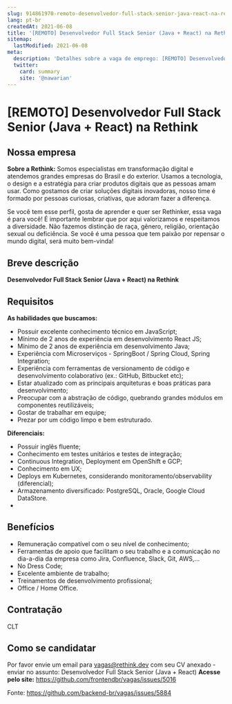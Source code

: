 ```yaml
---
slug: 914861970-remoto-desenvolvedor-full-stack-senior-java-react-na-rethink
lang: pt-br
createdAt: 2021-06-08
title: '[REMOTO] Desenvolvedor Full Stack Senior (Java + React) na Rethink - Vaga de Emprego'
sitemap:
  lastModified: 2021-06-08
meta:
  description: 'Detalhes sobre a vaga de emprego: [REMOTO] Desenvolvedor Full Stack Senior (Java + React) na Rethink'
  twitter:
    card: summary
    site: '@nawarian'
---
```


# [REMOTO] Desenvolvedor Full Stack Senior (Java + React) na Rethink

## Nossa empresa
**Sobre a Rethink:** Somos especialistas em transformação digital e atendemos grandes empresas do Brasil e do exterior. Usamos a tecnologia, o design e a estratégia para criar produtos digitais que as pessoas amam usar. Como gostamos de criar soluções digitais inovadoras, nosso time é formado por pessoas curiosas, criativas, que adoram fazer a diferença.

Se você tem esse perfil, gosta de aprender e quer ser Rethinker, essa vaga é para você! É importante lembrar que por aqui valorizamos e respeitamos a diversidade. Não fazemos distinção de raça, gênero, religião, orientação sexual ou deficiência. Se você é uma pessoa que tem paixão por repensar o mundo digital, será muito bem-vinda!

## Breve descrição
**Desenvolvedor Full Stack Senior (Java + React) na Rethink**

## Requisitos

**As habilidades que buscamos:**

- Possuir excelente conhecimento técnico em JavaScript;
- Mínimo de 2 anos de experiência em desenvolvimento React JS;
- Mínimo de 2 anos de experiência em desenvolvimento Java;
- Experiência com Microserviços - SpringBoot / Spring Cloud, Spring Integration;
- Experiência com ferramentas de versionamento de código e desenvolvimento colaborativo (ex.: GitHub, Bitbucket etc);
- Estar atualizado com as principais arquiteturas e boas práticas para desenvolvimento;
- Preocupar com a abstração de código, quebrando grandes módulos em componentes reutilizáveis;
- Gostar de trabalhar em equipe;
- Prezar por um código limpo e bem estruturado.

**Diferenciais:**

- Possuir inglês fluente;
- Conhecimento em testes unitários e testes de integração;
- Continuous Integration, Deployment em OpenShift e GCP;
- Conhecimento em UX;
- Deploys em Kubernetes, considerando monitoramento/observability (diferencial);
- Armazenamento diversificado: PostgreSQL, Oracle, Google Cloud DataStore.
- 

## Benefícios

- Remuneração compatível com o seu nível de conhecimento;
- Ferramentas de apoio que facilitam o seu trabalho e a comunicação no dia-a-dia da empresa como Jira, Confluence, Slack, Git, AWS,...
- No Dress Code;
- Excelente ambiente de trabalho;
- Treinamentos de desenvolvimento profissional;
- Office / Home Office.

## Contratação
CLT

## Como se candidatar
Por favor envie um email para vagas@rethink.dev com seu CV anexado - enviar no assunto:  Desenvolvedor Full Stack Senior (Java + React) 
**Acesse pelo site:** https://github.com/frontendbr/vagas/issues/5016


Fonte: https://github.com/backend-br/vagas/issues/5884